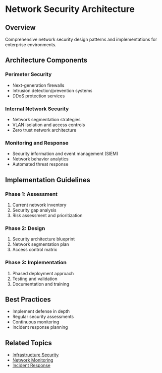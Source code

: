 # Network Security Architecture

## Overview

Comprehensive network security design patterns and implementations for enterprise environments.

## Architecture Components

### Perimeter Security

- Next-generation firewalls
- Intrusion detection/prevention systems
- DDoS protection services

### Internal Network Security

- Network segmentation strategies
- VLAN isolation and access controls
- Zero trust network architecture

### Monitoring and Response

- Security information and event management (SIEM)
- Network behavior analytics
- Automated threat response

## Implementation Guidelines

### Phase 1: Assessment

1. Current network inventory
2. Security gap analysis
3. Risk assessment and prioritization

### Phase 2: Design

1. Security architecture blueprint
2. Network segmentation plan
3. Access control matrix

### Phase 3: Implementation

1. Phased deployment approach
2. Testing and validation
3. Documentation and training

## Best Practices

- Implement defense in depth
- Regular security assessments
- Continuous monitoring
- Incident response planning

## Related Topics

- [Infrastructure Security](../security/index.md)
- [Network Monitoring](../monitoring/index.md)
- [Incident Response](../../security/index.md)
